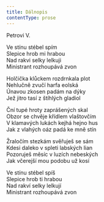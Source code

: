 ```yaml
---
title: Dálnopis
contentType: prose
---
```


<section>

Petrovi V.

Ve stínu stébel spím  
Slepice hrob mi hrabou  
Nad rakvi selky lelkuji  
Ministrant rozhoupává zvon

Holčička klůckem rozdrnkala plot  
Nehlučně zvučí harfa eolská  
Únavou zkosen padám na dýky  
Jež jitro tasí z štíhlých gladiol

Ční tupé hroty zaprášených skal  
Obzor se chvěje křídlem vlaštovčím  
V klamavých lukách kejhá hejno hus  
Jak z vlahých oáz padá ke mně stín

Žraločím stezkám svěřuješ se sám  
Kdesi daleko v spleti labských lian  
Pozoruješ měsíc v luzích nebeských  
Jak včerejší mou podobu už kosí

Ve stínu stébel spíš  
Slepice hrob ti hrabou  
Nad rakví selky lelkují  
Ministrant rozhoupává zvon

</section>
